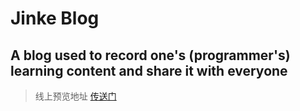 # Jinke Blog

## A blog used to record one's (programmer's) learning content and share it with everyone

> 线上预览地址 [传送门](https://yjk0010.github.io/)
